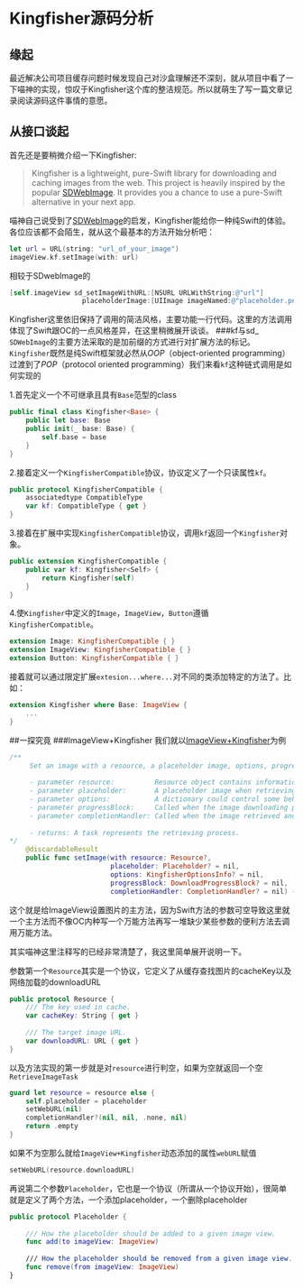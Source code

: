 # Kingfisher源码分析

## 缘起
最近解决公司项目缓存问题时候发现自己对沙盒理解还不深刻，就从项目中看了一下喵神的实现，惊叹于Kingfisher这个库的整洁规范。所以就萌生了写一篇文章记录阅读源码这件事情的意愿。

## 从接口谈起
首先还是要稍微介绍一下Kingfisher:
> Kingfisher is a lightweight, pure-Swift library for downloading and caching images from the web. This project is heavily inspired by the popular [SDWebImage](https://github.com/rs/SDWebImage). It provides you a chance to use a pure-Swift alternative in your next app.

喵神自己说受到了[SDWebImage](https://github.com/rs/SDWebImage)的启发，Kingfisher能给你一种纯Swift的体验。各位应该都不会陌生，就从这个最基本的方法开始分析吧：

```swift
let url = URL(string: "url_of_your_image")
imageView.kf.setImage(with: url)
```
相较于SDwebImage的

```objectivec
[self.imageView sd_setImageWithURL:[NSURL URLWithString:@"url"]
                  placeholderImage:[UIImage imageNamed:@"placeholder.png"]];

```
Kingfisher这里依旧保持了调用的简洁风格，主要功能一行代码。这里的方法调用体现了Swift跟OC的一点风格差异，在这里稍微展开谈谈。
###kf与sd_
`SDWebImage`的主要方法采取的是加前缀的方式进行对扩展方法的标记。
`Kingfisher`既然是纯Swift框架就必然从*OOP*（object-oriented programming）过渡到了*POP*（protocol oriented programming）我们来看`kf`这种链式调用是如何实现的

1.首先定义一个不可继承且具有`Base`范型的class

```swift
public final class Kingfisher<Base> {
    public let base: Base
    public init(_ base: Base) {
        self.base = base
    }
}
```

2.接着定义一个`KingfisherCompatible`协议，协议定义了一个只读属性`kf`。

```swift
public protocol KingfisherCompatible {
    associatedtype CompatibleType
    var kf: CompatibleType { get }
}
```

3.接着在扩展中实现`KingfisherCompatible`协议，调用`kf`返回一个`Kingfisher`对象。

```swift
public extension KingfisherCompatible {
    public var kf: Kingfisher<Self> {
        return Kingfisher(self)
    }
}
```

4.使`Kingfisher`中定义的`Image`，`ImageView`，`Button`遵循`KingfisherCompatible`。

```swift
extension Image: KingfisherCompatible { }
extension ImageView: KingfisherCompatible { }
extension Button: KingfisherCompatible { }
```

接着就可以通过限定扩展`extesion...where...`对不同的类添加特定的方法了。比如：

```swift
extension Kingfisher where Base: ImageView {
	...
}
```

##一探究竟
###ImageView+Kingfisher
我们就以[ImageView+Kingfisher](https://github.com/onevcat/Kingfisher/blob/master/Sources/ImageView%2BKingfisher.swift
      )为例

```swift
/**
     Set an image with a resource, a placeholder image, options, progress handler and completion handler.
     
     - parameter resource:          Resource object contains information such as `cacheKey` and `downloadURL`.
     - parameter placeholder:       A placeholder image when retrieving the image at URL.
     - parameter options:           A dictionary could control some behaviors. See `KingfisherOptionsInfo` for more.
     - parameter progressBlock:     Called when the image downloading progress gets updated.
     - parameter completionHandler: Called when the image retrieved and set.
     
     - returns: A task represents the retrieving process.
*/
    @discardableResult
    public func setImage(with resource: Resource?,
                         placeholder: Placeholder? = nil,
                         options: KingfisherOptionsInfo? = nil,
                         progressBlock: DownloadProgressBlock? = nil,
                         completionHandler: CompletionHandler? = nil) -> RetrieveImageTask {}
```
这个就是给ImageView设置图片的主方法，因为Swift方法的参数可空导致这里就一个主方法而不像OC内种写一个万能方法再写一堆缺少某些参数的便利方法去调用万能方法。

其实喵神这里注释写的已经非常清楚了，我这里简单展开说明一下。

参数第一个`Resource`其实是一个协议，它定义了从缓存查找图片的cacheKey以及网络加载的downloadURL

```swift
public protocol Resource {
    /// The key used in cache.
    var cacheKey: String { get }
    
    /// The target image URL.
    var downloadURL: URL { get }
}
```

以及方法实现的第一步就是对`resource`进行判空，如果为空就返回一个空`RetrieveImageTask`

```swift
guard let resource = resource else {
    self.placeholder = placeholder
    setWebURL(nil)
    completionHandler?(nil, nil, .none, nil)
    return .empty
}
```

如果不为空那么就给`ImageView+Kingfisher`动态添加的属性`webURL`赋值

```swift
setWebURL(resource.downloadURL)
```

再说第二个参数`Placeholder`，它也是一个协议（所谓从一个协议开始），很简单就是定义了两个方法，一个添加placeholder，一个删除placeholder

```swift
public protocol Placeholder {
    
    /// How the placeholder should be added to a given image view.
    func add(to imageView: ImageView)
    
    /// How the placeholder should be removed from a given image view.
    func remove(from imageView: ImageView)
}
```


